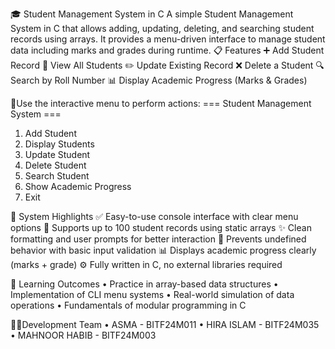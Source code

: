 🎓 Student Management System in C
A simple Student Management System in C that allows adding, updating, deleting, and searching student records using arrays.  It provides a menu-driven interface to manage student data including marks and grades during runtime.
📋 Features
 ➕ Add Student Record
 📄 View All Students
 ✏️ Update Existing Record
 ❌ Delete a Student
 🔍 Search by Roll Number
 📊 Display Academic Progress (Marks & Grades)

🚀Use the interactive menu to perform actions:
=== Student Management System ===
1. Add Student
2. Display Students
3. Update Student
4. Delete Student
5. Search Student
6. Show Academic Progress
7. Exit
   
🎯 System Highlights
 ✅ Easy-to-use console interface with clear menu options
 🧾 Supports up to 100 student records using static arrays
 ✨ Clean formatting and user prompts for better interaction
 🚫 Prevents undefined behavior with basic input validation
 📊 Displays academic progress clearly (marks + grade)
 ⚙️ Fully written in C, no external libraries required
 
🧠 Learning Outcomes
•	Practice in array-based data structures
•	Implementation of CLI menu systems
•	Real-world simulation of data operations
•	Fundamentals of modular programming in C

👨‍💻Development Team
•	ASMA   -  BITF24M011
•	HIRA ISLAM  -  BITF24M035
•	MAHNOOR HABIB  -  BITF24M003

